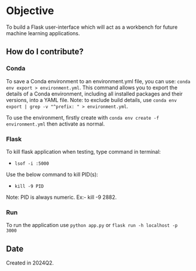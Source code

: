 # Objective
To build a Flask user-interface which will act as a workbench for future machine learning applications.

## How do I contribute?

### Conda

To save a Conda environment to an environment.yml file, you can use: `conda env export > environment.yml`. This command allows you to export the details of a Conda environment, including all installed packages and their versions, into a YAML file. Note: to exclude build details, use `conda env export | grep -v "^prefix: " > environment.yml`.

To use the environment, firstly create with `conda env create -f environment.yml` then activate as normal.

### Flask

To kill flask application when testing, type command in terminal:  
- `lsof -i :5000`  

Use the below command to kill PID(s):
- `kill -9 PID`  

Note: PID is always numeric. Ex:- kill -9 2882.

### Run

To run the application use `python app.py` or `flask run -h localhost -p 3000`

## Date
Created in 2024Q2.